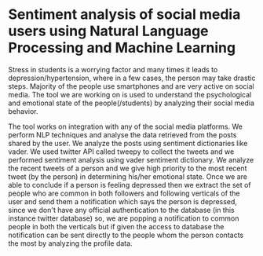 # Sentiment analysis of social media users using Natural Language Processing and Machine Learning

Stress in students is a worrying factor and many times it leads to depression/hypertension, where in a few cases, the person may take drastic steps. Majority of the people use smartphones and are very active on social media. The tool we are working on is used to understand the psychological and emotional state of the people(/students) by analyzing their social media behavior.

The tool works on integration with any of the social media platforms. We perform NLP techniques and analyse the data retrieved from the posts shared by the user. We analyze the posts using sentiment dictionaries like vader.  We used twitter API called tweepy to collect the tweets and we performed sentiment analysis using vader sentiment dictionary. We analyze the recent tweets of a person and we give high priority to the most recent tweet (by the person) in determining his/her  emotional state. Once we are able to conclude if a person is feeling depressed then we extract the set of people who are common in both followers and following verticals of the user and send them a notification which says the person is depressed, since we don't have any official authentication to the database (in this instance twitter database)  so, we are popping a notification to common people in both the verticals but if given the access to database the notification can be sent directly to the people whom the person contacts the most by analyzing the profile data.

